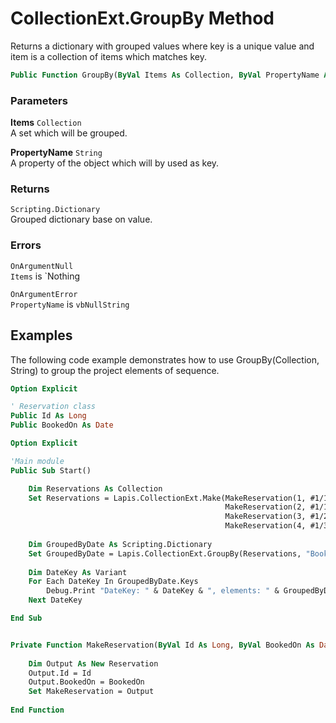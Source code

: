 # CollectionExt.GroupBy Method

Returns a dictionary with grouped values where key is a unique value and item is a collection of items which matches key.

```vb
Public Function GroupBy(ByVal Items As Collection, ByVal PropertyName As String) As Scripting.Dictionary
```

### Parameters

**Items** `Collection` <br>
A set which will be grouped.

**PropertyName** `String` <br>
A property of the object which will by used as key.

### Returns

`Scripting.Dictionary` <br>
Grouped dictionary base on value.

### Errors

`OnArgumentNull` <br>
`Items` is `Nothing

`OnArgumentError` <br>
`PropertyName` is `vbNullString`

## Examples

The following code example demonstrates how to use GroupBy(Collection, String) to group the project elements of sequence.

```vb
Option Explicit

' Reservation class
Public Id As Long
Public BookedOn As Date
```

```vb
Option Explicit

'Main module
Public Sub Start()

    Dim Reservations As Collection
    Set Reservations = Lapis.CollectionExt.Make(MakeReservation(1, #1/1/2020#), _
                                                MakeReservation(2, #1/1/2020#), _
                                                MakeReservation(3, #1/2/2020#), _
                                                MakeReservation(4, #1/3/2020#))
    
    Dim GroupedByDate As Scripting.Dictionary
    Set GroupedByDate = Lapis.CollectionExt.GroupBy(Reservations, "BookedOn")
    
    Dim DateKey As Variant
    For Each DateKey In GroupedByDate.Keys
        Debug.Print "DateKey: " & DateKey & ", elements: " & GroupedByDate.Item(DateKey).Count
    Next DateKey

End Sub


Private Function MakeReservation(ByVal Id As Long, ByVal BookedOn As Date) As Reservation
    
    Dim Output As New Reservation
    Output.Id = Id
    Output.BookedOn = BookedOn
    Set MakeReservation = Output
    
End Function

```

